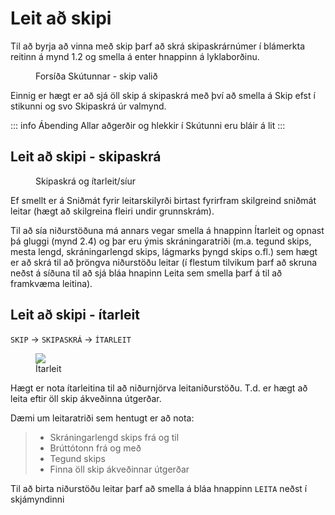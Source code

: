 # Leit að skipi

Til að byrja að vinna með skip þarf að skrá skipaskrárnúmer í blámerkta reitinn  á mynd 1.2 og smella á enter hnappinn á lyklaborðinu. 

<figure>
  <!-- <img src='/almennt/images/forsida.png'> -->
  <figcaption>Forsíða Skútunnar - skip valið</figcaption>
</figure>

Einnig er hægt er að sjá öll skip á skipaskrá með því að smella á Skip efst í stikunni og svo Skipaskrá úr valmynd. 

::: info Ábending
Allar aðgerðir og hlekkir í Skútunni eru bláir á lit
:::


## Leit að skipi - skipaskrá 

<figure>
  <!-- <img src='/almennt/images/forsida.png'> -->
  <figcaption>Skipaskrá og ítarleit/síur</figcaption>
</figure>

Ef smellt er á Sniðmát fyrir leitarskilyrði birtast fyrirfram skilgreind sniðmát leitar (hægt að skilgreina fleiri undir grunnskrám).

Til að sía niðurstöðuna má annars vegar smella á hnappinn Ítarleit og opnast þá gluggi (mynd 2.4) og þar eru ýmis skráningaratriði (m.a. tegund skips, mesta lengd, skráningarlengd skips, lágmarks þyngd skips o.fl.) sem hægt er að skrá til að þröngva niðurstöðu leitar (í flestum tilvikum þarf að skruna neðst á síðuna til að sjá bláa hnapinn Leita sem smella þarf á til að framkvæma leitina). 

##  Leit að skipi - ítarleit

 `SKIP`  &rarr;  `SKIPASKRÁ` &rarr;  `ÍTARLEIT`

<figure>
  <img src='/almennt/images/itarleit.png'>
  <figcaption>Ítarleit</figcaption>
</figure>

Hægt er nota ítarleitina til að niðurnjörva leitaniðurstöðu. 
T.d. er hægt að leita eftir öll skip ákveðinna útgerðar.

Dæmi um leitaratriði sem hentugt er að nota:

> - Skráningarlengd skips frá og til
> - Brúttótonn frá og með
> - Tegund skips
> - Finna öll skip ákveðinnar útgerðar

Til að birta niðurstöðu leitar þarf að smella á bláa hnappinn  `LEITA` neðst í skjámyndinni 



